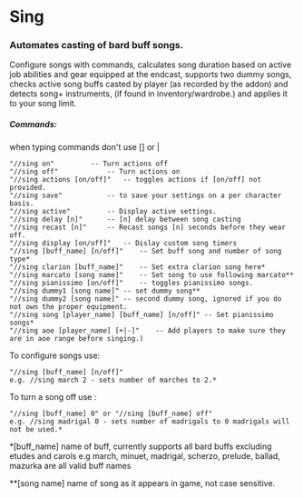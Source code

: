 # Sing
### Automates casting of bard buff songs.

Configure songs with commands, calculates song duration based on active job abilities and gear equipped 
at the endcast, supports two dummy songs, checks active song buffs casted by player (as recorded by the addon) and detects song+ 
instruments, (if found in inventory/wardrobe.) and applies it to your song limit.

##### Commands: 
when typing commands don't use [] or |

	"//sing on"			-- Turn actions off
	"//sing off"			-- Turn actions on
	"//sing actions [on/off]"	-- toggles actions if [on/off] not provided.
	"//sing save"			-- to save your settings on a per character basis.
    "//sing active"			-- Display active settings.
	"//sing delay [n]"		-- [n] delay between song casting
	"//sing recast [n]"		-- Recast songs [n] seconds before they wear off.
	"//sing display [on/off]"	-- Dislay custom song timers
    "//sing [buff_name] [n/off]"    -- Set buff song and number of song type*	
    "//sing clarion [buff_name]" 	-- Set extra clarion song here*
	"//sing marcato [song name]"	-- Set song to use following marcato**
	"//sing pianissimo [on/off]"	-- toggles pianissimo songs.
	"//sing dummy1 [song name]"	-- set dummy song**
	"//sing dummy2 [song name]"	-- second dummy song, ignored if you do not own the proper equipment.
	"//sing song [player_name] [buff_name] [n/off]"	-- Set pianissimo songs*
	"//sing aoe [player_name] [+|-]"	-- Add players to make sure they are in aoe range before singing.)
 
To configure songs use:
	
	"//sing [buff_name] [n/off]" 
	e.g. //sing march 2 - sets number of marches to 2.*

To turn a song off use :
	
	"//sing [buff_name] 0" or "//sing [buff_name] off"
	e.g. //sing madrigal 0 - sets number of madrigals to 0 madrigals will not be used.*
	
	
*[buff_name] name of buff, currently supports all bard buffs excluding etudes and carols
e.g march, minuet, madrigal, scherzo, prelude, ballad, mazurka are all valid buff names
	
**[song name] name of song as it appears in game, not case sensitive.
